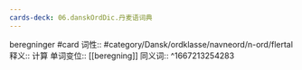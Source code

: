 ```yaml
---
cards-deck: 06.danskOrdDic.丹麦语词典
---
```


beregninger #card 
词性::  #category/Dansk/ordklasse/navneord/n-ord/flertal 
释义:: 计算
单词变位:: [[beregning]]
同义词:: 
^1667213254283
